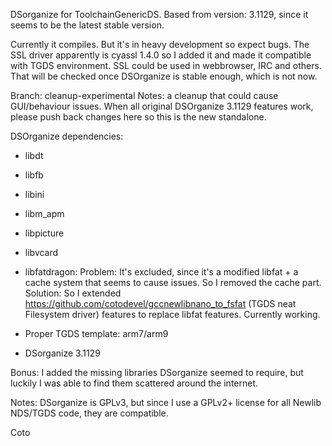 DSorganize for ToolchainGenericDS. Based from version: 3.1129, since it seems to be the latest stable version.

Currently it compiles. But it's in heavy development so expect bugs. The SSL driver apparently is cyassl 1.4.0 so I added it and made it compatible with TGDS environment.
SSL could be used in webbrowser, IRC and others. That will be checked once DSOrganize is stable enough, which is not now.

Branch: cleanup-experimental
Notes: a cleanup that could cause GUI/behaviour issues. When all original DSOrganize 3.1129 features work, please push back changes here so this is the new standalone.

DSOrganize dependencies:	

- libdt
- libfb
- libini
- libm_apm
- libpicture
- libvcard	
- libfatdragon:
	Problem: It's excluded, since it's a modified libfat + a cache system that seems to cause issues. So I removed the cache part.
	Solution: So I extended https://github.com/cotodevel/gccnewlibnano_to_fsfat (TGDS neat Filesystem driver) features to replace libfat features. Currently working.
		
- Proper TGDS template: arm7/arm9
- DSorganize 3.1129
	
Bonus:
I added the missing libraries DSorganize seemed to require, but luckily I was able to find them scattered around the internet.

Notes:
DSorganize is GPLv3, but since I use a GPLv2+ license for all Newlib NDS/TGDS code, they are compatible.

Coto
